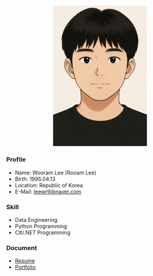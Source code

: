 <div align="center">
  <img style="width: 50%;" src="https://raw.githubusercontent.com/leewr9/leewr9/refs/heads/master/profile.png" />
</div>

### Profile
- Name: Wooram Lee (Rooam Lee)
- Birth: 1995.04.13
- Location: Republic of Korea
- E-Mail: [leewr9@naver.com](mailto:leewr9@naver.com)

### Skill
- Data Engineering
- Python Programming
- C#/.NET Programming

### Document
- [Resume](https://leewr9.github.io/docs/resume/data_engineer)
- [Portfolio](https://leewr9.github.io/docs/portfolio/data_engineer)
